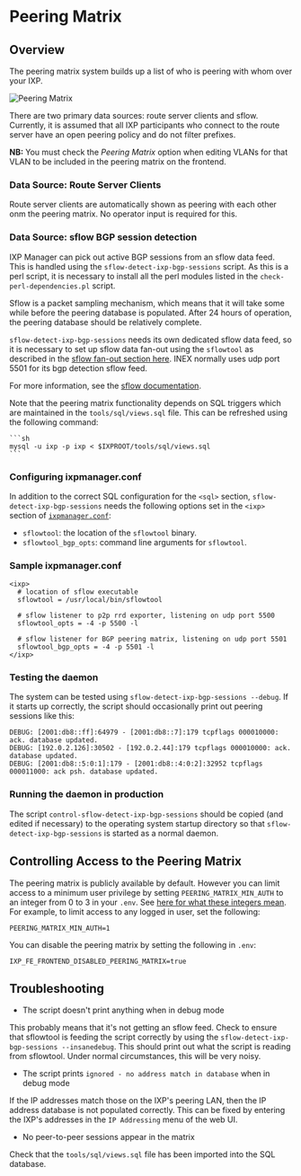 # Peering Matrix

## Overview

The peering matrix system builds up a list of who is peering with whom over your IXP.

![Peering Matrix](img/peering-matrix.png)


There are two primary data sources: route server clients and sflow.  Currently, it is assumed that all IXP participants who connect to the route server have an open peering policy and do not filter prefixes.

**NB:** You must check the *Peering Matrix* option when editing VLANs for that VLAN to be included in the peering matrix on the frontend.

### Data Source: Route Server Clients

Route server clients are automatically shown as peering with each other onm the peering matrix. No operator input is required for this.

### Data Source: sflow BGP session detection

IXP Manager can pick out active BGP sessions from an sflow data feed.  This is handled using the `sflow-detect-ixp-bgp-sessions` script.  As this is a perl script, it is necessary to install all the perl modules listed in the `check-perl-dependencies.pl` script.

Sflow is a packet sampling mechanism, which means that it will take some while before the peering database is populated. After 24 hours of operation, the peering database should be relatively complete.

`sflow-detect-ixp-bgp-sessions` needs its own dedicated sflow data feed, so it is necessary to set up sflow data fan-out using the `sflowtool` as described in the [sflow fan-out section here](sflow.md#fanout).  INEX normally uses udp port 5501 for its bgp detection sflow feed.

For more information, see the [sflow documentation](../grapher/sflow.md).

Note that the peering matrix functionality depends on SQL triggers which are maintained in the `tools/sql/views.sql` file.  This can be refreshed using the following command:

    ```sh
    mysql -u ixp -p ixp < $IXPROOT/tools/sql/views.sql
    ```

### Configuring ixpmanager.conf

In addition to the correct SQL configuration for the `<sql>` section, `sflow-detect-ixp-bgp-sessions` needs the following options set in the `<ixp>` section of [`ixpmanager.conf`](https://github.com/inex/IXP-Manager/blob/32d6388cab1d7299f1917655b78edebf3e71181a/tools/perl-lib/IXPManager/ixpmanager.conf.dist):

* `sflowtool`: the location of the `sflowtool` binary.
* `sflowtool_bgp_opts`: command line arguments for `sflowtool`.

### Sample ixpmanager.conf
```
<ixp>
  # location of sflow executable
  sflowtool = /usr/local/bin/sflowtool

  # sflow listener to p2p rrd exporter, listening on udp port 5500
  sflowtool_opts = -4 -p 5500 -l

  # sflow listener for BGP peering matrix, listening on udp port 5501
  sflowtool_bgp_opts = -4 -p 5501 -l
</ixp>
```

### Testing the daemon

The system can be tested using `sflow-detect-ixp-bgp-sessions --debug`.  If it starts up correctly, the script should occasionally print out peering sessions like this:

```
DEBUG: [2001:db8::ff]:64979 - [2001:db8::7]:179 tcpflags 000010000: ack. database updated.
DEBUG: [192.0.2.126]:30502 - [192.0.2.44]:179 tcpflags 000010000: ack. database updated.
DEBUG: [2001:db8::5:0:1]:179 - [2001:db8::4:0:2]:32952 tcpflags 000011000: ack psh. database updated.
```

### Running the daemon in production

The script `control-sflow-detect-ixp-bgp-sessions` should be copied (and edited if necessary) to the operating system startup directory so that `sflow-detect-ixp-bgp-sessions` is started as a normal daemon.

## Controlling Access to the Peering Matrix

The peering matrix is publicly available by default. However you can limit access to a minimum user privilege by setting `PEERING_MATRIX_MIN_AUTH` to an integer from 0 to 3 in your `.env`. See [here for what these integers mean](../usage/users.md#types-of-users). For example, to limit access to any logged in user, set the following:

```
PEERING_MATRIX_MIN_AUTH=1
```

You can disable the peering matrix by setting the following in `.env`:

```
IXP_FE_FRONTEND_DISABLED_PEERING_MATRIX=true
```


## Troubleshooting

* The script doesn't print anything when in debug mode

This probably means that it's not getting an sflow feed.  Check to ensure that sflowtool is feeding the script correctly by using the `sflow-detect-ixp-bgp-sessions --insanedebug`.  This should print out what the script is reading from sflowtool.  Under normal circumstances, this will be very noisy.

* The script prints `ignored - no address match in database` when in debug mode

If the IP addresses match those on the IXP's peering LAN, then the IP address database is not populated correctly.  This can be fixed by entering the IXP's addresses in the `IP Addressing` menu of the web UI.

* No peer-to-peer sessions appear in the matrix

Check that the `tools/sql/views.sql` file has been imported into the SQL database.
